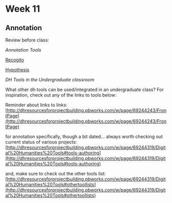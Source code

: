 # Week 11
## Annotation

Review before class:

*Annotation Tools*

[Recogito](https://recogito.pelagios.org/)

[Hypothesis](https://web.hypothes.is/)

*DH Tools in the Undergraduate classroom*

What other dh tools can be used/integrated in an undergraduate class? For inspiration, check out any of the links to tools below:

Reminder about links to links: [http://dhresourcesforprojectbuilding.pbworks.com/w/page/69244243/FrontPage](http://dhresourcesforprojectbuilding.pbworks.com/w/page/69244243/FrontPage)

for annotation specifically, though a bit dated... always worth checking out current status of various projects: [http://dhresourcesforprojectbuilding.pbworks.com/w/page/69244319/Digital%20Humanities%20Tools#tools-authoring](http://dhresourcesforprojectbuilding.pbworks.com/w/page/69244319/Digital%20Humanities%20Tools#tools-authoring)

and, make sure to check out the other tools list: [http://dhresourcesforprojectbuilding.pbworks.com/w/page/69244319/Digital%20Humanities%20Tools#othertoollists](http://dhresourcesforprojectbuilding.pbworks.com/w/page/69244319/Digital%20Humanities%20Tools#othertoollists)

